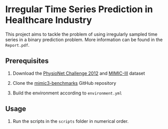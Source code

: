 # Irregular Time Series Prediction in Healthcare Industry

This project aims to tackle the problem of using irregularly sampled time series in a binary prediction problem. More information can be found in the `Report.pdf`.

## Prerequisites
1. Download the [PhysioNet Challenge 2012](https://physionet.org/content/challenge-2012/1.0.0/#weight) and [MIMIC-III](https://physionet.org/content/mimiciii/1.4/) dataset 

2. Clone the [mimic3-benchmarks](https://github.com/YerevaNN/mimic3-benchmarks/tree/master) GitHub repository 

3. Build the environment according to `environment.yml`

## Usage
1. Run the scripts in the `scripts` folder in numerical order.